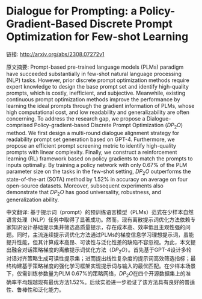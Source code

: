 # Dialogue for Prompting: a Policy-Gradient-Based Discrete Prompt Optimization for Few-shot Learning

链接: http://arxiv.org/abs/2308.07272v1

原文摘要:
Prompt-based pre-trained language models (PLMs) paradigm have succeeded
substantially in few-shot natural language processing (NLP) tasks. However,
prior discrete prompt optimization methods require expert knowledge to design
the base prompt set and identify high-quality prompts, which is costly,
inefficient, and subjective. Meanwhile, existing continuous prompt optimization
methods improve the performance by learning the ideal prompts through the
gradient information of PLMs, whose high computational cost, and low
readability and generalizability are often concerning. To address the research
gap, we propose a Dialogue-comprised Policy-gradient-based Discrete Prompt
Optimization ($DP_2O$) method. We first design a multi-round dialogue alignment
strategy for readability prompt set generation based on GPT-4. Furthermore, we
propose an efficient prompt screening metric to identify high-quality prompts
with linear complexity. Finally, we construct a reinforcement learning (RL)
framework based on policy gradients to match the prompts to inputs optimally.
By training a policy network with only 0.67% of the PLM parameter size on the
tasks in the few-shot setting, $DP_2O$ outperforms the state-of-the-art (SOTA)
method by 1.52% in accuracy on average on four open-source datasets. Moreover,
subsequent experiments also demonstrate that $DP_2O$ has good universality,
robustness, and generalization ability.

中文翻译:
基于提示词（prompt）的预训练语言模型（PLMs）范式在少样本自然语言处理（NLP）任务中取得了显著成功。然而，现有离散提示词优化方法依赖专家知识设计基础提示集并筛选高质量提示，存在成本高、效率低且主观性强的问题。同时，主流连续提示词优化方法通过PLMs的梯度信息学习理想提示词，虽能提升性能，但其计算成本高昂、可读性与泛化性差的缺陷不容忽视。为此，本文提出融合对话策略梯度的离散提示词优化方法（$DP_2O$）。首先基于GPT-4设计多轮对话对齐策略生成可读性提示集；进而提出线性复杂度的提示词高效筛选指标；最终构建基于策略梯度的强化学习框架实现提示词与输入的最优匹配。在少样本场景下，仅需训练参数量为PLM 0.67%的策略网络，$DP_2O$在四个开源数据集上的准确率平均超越现有最优方法1.52%。后续实验进一步验证了该方法具有良好的普适性、鲁棒性和泛化能力。
